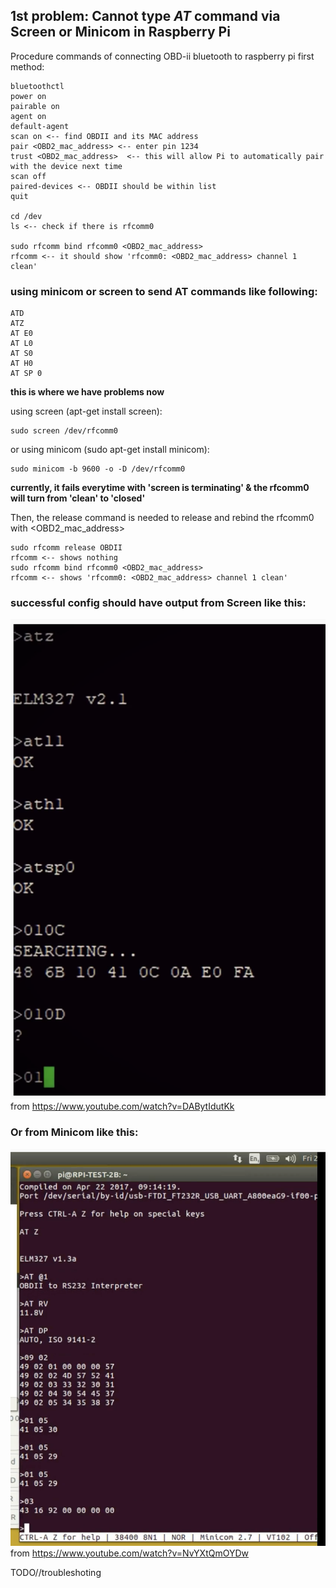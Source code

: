 ## 1st problem: Cannot type *AT* command via Screen or Minicom in Raspberry Pi


Procedure commands of connecting OBD-ii bluetooth to raspberry pi
first method:
```
bluetoothctl
power on
pairable on
agent on
default-agent
scan on <-- find OBDII and its MAC address
pair <OBD2_mac_address> <-- enter pin 1234
trust <OBD2_mac_address>  <-- this will allow Pi to automatically pair with the device next time
scan off
paired-devices <-- OBDII should be within list
quit

cd /dev
ls <-- check if there is rfcomm0

sudo rfcomm bind rfcomm0 <OBD2_mac_address> 
rfcomm <-- it should show 'rfcomm0: <OBD2_mac_address> channel 1 clean'
```
### using minicom or screen to send AT commands like following:
```
ATD
ATZ
AT E0
AT L0
AT S0
AT H0
AT SP 0
```
**this is where we have problems now**

using screen (apt-get install screen):
```
sudo screen /dev/rfcomm0
```
or using minicom (sudo apt-get install minicom):
```
sudo minicom -b 9600 -o -D /dev/rfcomm0
```
**currently, it fails everytime with 'screen is terminating' & the rfcomm0 will turn from 'clean' to 'closed'**

Then, the release command is needed to release and rebind the rfcomm0 with <OBD2_mac_address> 
```
sudo rfcomm release OBDII
rfcomm <-- shows nothing
sudo rfcomm bind rfcomm0 <OBD2_mac_address> 
rfcomm <-- shows 'rfcomm0: <OBD2_mac_address> channel 1 clean'
```
### successful config should have output from Screen like this:

![screenshot](/Screenshot.png)
from https://www.youtube.com/watch?v=DABytIdutKk

### Or from Minicom like this:

![screenshot](/Screenshot2.png)
from https://www.youtube.com/watch?v=NvYXtQmOYDw

TODO//troubleshoting
